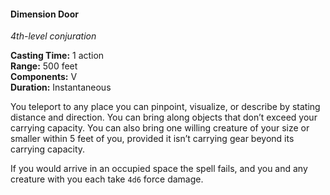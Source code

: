 #### Dimension Door
<!-- markdownlint-disable link-image-reference-definitions -->
[_metadata_:spell_name]:- "Dimension Door"
[_metadata_:spell_level]:- "4"
[_metadata_:spell_school]:- "conjuration"
[_metadata_:ritual]:- "false"
[_metadata_:casting_time_amount]:- "1"
[_metadata_:casting_time_unit]:- "action"
[_metadata_:range]:- "500 feet"
[_metadata_:components_verbal]:- "true"
[_metadata_:components_somatic]:- "false"
[_metadata_:components_material]:- "false"
[_metadata_:duration]:- "Instantaneous"
[_metadata_:concentration]:- "false"
[_metadata_:damage_formula]:- "4d6"
[_metadata_:damage_type]:- "force"
[_metadata_:compared_to_wotc_srd_5.1]:- "mechanics_same_wording_different"
[_metadata_:compared_to_a5e_srd]:- "mechanics_same_wording_different"
<!-- markdownlint-disable-next-line no-emphasis-as-heading -->
_4th-level conjuration_

**Casting Time:** 1 action \
**Range:** 500 feet \
**Components:** V \
**Duration:** Instantaneous

You teleport to any place you can pinpoint, visualize, or describe by stating distance and direction.
You can bring along objects that don’t exceed your carrying capacity.
You can also bring one willing creature of your size or smaller within 5 feet of you, provided it isn’t carrying gear beyond its carrying capacity.

If you would arrive in an occupied space the spell fails, and you and any creature with you each take `4d6` force damage.
